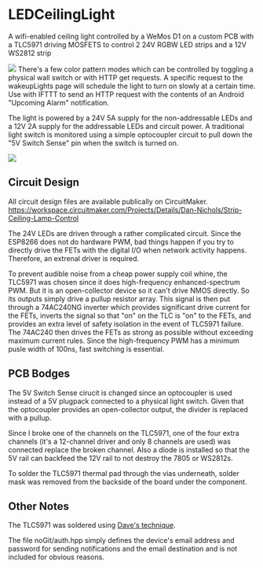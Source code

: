 # LEDCeilingLight
A wifi-enabled ceiling light controlled by a WeMos D1 on a custom PCB with a TLC5971 driving MOSFETS to control 2 24V RGBW LED strips and a 12V WS2812 strip

![](https://i.imgur.com/ibRPM0L.jpg)
There's a few color pattern modes which can be controlled by toggling a physical wall switch or with HTTP get requests. A specific request to the wakeupLights page will schedule the light to turn on slowly at a certain time. Use with IFTTT to send an HTTP request with the contents of an Android "Upcoming Alarm" notification.

The light is powered by a 24V 5A supply for the non-addressable LEDs and a 12V 2A supply for the addressable LEDs and circuit power. A traditional light switch is monitored using a simple optocoupler circuit to pull down the "5V Switch Sense" pin when the switch is turned on.

![](https://i.imgur.com/35uN6Sx.jpg)
## Circuit Design

All circuit design files are available publically on CircuitMaker. https://workspace.circuitmaker.com/Projects/Details/Dan-Nichols/Strip-Ceiling-Lamp-Control

The 24V LEDs are driven through a rather complicated circuit. Since the ESP8266 does not do hardware PWM, bad things happen if you try to directly drive the FETs with the digital I/O when network activity happens. Therefore, an extrenal driver is required. 

To prevent audible noise from a cheap power supply coil whine, the TLC5971 was chosen since it does high-frequency enhanced-spectrum PWM. But it is an open-collector device so it can't drive NMOS directly. So its outputs simply drive a pullup resistor array. This signal is then put through a 74AC240NG inverter which provides significant drive current for the FETs, inverts the signal so that "on" on the TLC is "on" to the FETs, and provides an extra level of safety isolation in the event of TLC5971 failure. The 74AC240 then drives the FETs as strong as possible without exceeding maximum current rules. Since the high-frequency PWM has a minimum pusle width of 100ns, fast switching is essential.


## PCB Bodges
The 5V Switch Sense cirucit is changed since an optocoupler is used instead of a 5V plugpack connected to a physical light switch. Given that the optocoupler provides an open-collector output, the divider is replaced with a pullup.

Since I broke one of the channels on the TLC5971, one of the four extra channels (it's a 12-channel driver and only 8 channels are used) was connected replace the broken channel. Also a diode is installed so that the 5V rail can backfeed the 12V rail to not destroy the 7805 or WS2812s.

To solder the TLC5971 thermal pad through the vias underneath, solder mask was removed from the backside of the board under the component.

## Other Notes
The TLC5971 was soldered using [Dave's technique](https://www.youtube.com/watch?v=588iV07nEdM).

The file noGit/auth.hpp simply defines the device's email address and password for sending notifications and the email destination and is not included for obvious reasons.
